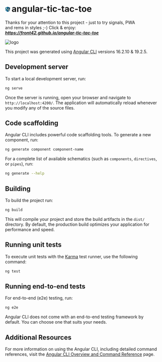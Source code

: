 # <img src="./src/favicon.png" alt="Angular Tic-Tac-Toe" width="17" height="17"/>&#8239;angular-tic-tac-toe
Thanks for your attention to this project - just to try signals, PWA  
and rems in styles ;-) Click & enjoy:  
***https://front42.github.io/angular-tic-tac-toe***  

<img src="https://rolling-scopes-school.github.io/front42-JSFE2021Q1/presentation/z/front42.jpg" alt="logo" width="107" height="40"/>  

This project was generated using [Angular CLI](https://github.com/angular/angular-cli) versions 16.2.10 & 19.2.5.

## Development server

To start a local development server, run:

```bash
ng serve
```

Once the server is running, open your browser and navigate to `http://localhost:4200/`. The application will automatically reload whenever you modify any of the source files.

## Code scaffolding

Angular CLI includes powerful code scaffolding tools. To generate a new component, run:

```bash
ng generate component component-name
```

For a complete list of available schematics (such as `components`, `directives`, or `pipes`), run:

```bash
ng generate --help
```

## Building

To build the project run:

```bash
ng build
```

This will compile your project and store the build artifacts in the `dist/` directory. By default, the production build optimizes your application for performance and speed.

## Running unit tests

To execute unit tests with the [Karma](https://karma-runner.github.io) test runner, use the following command:

```bash
ng test
```

## Running end-to-end tests

For end-to-end (e2e) testing, run:

```bash
ng e2e
```

Angular CLI does not come with an end-to-end testing framework by default. You can choose one that suits your needs.

## Additional Resources

For more information on using the Angular CLI, including detailed command references, visit the [Angular CLI Overview and Command Reference](https://angular.dev/tools/cli) page.
